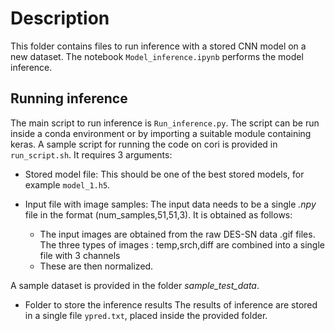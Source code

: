 # Description

This folder contains files to run inference with a stored CNN model on a new dataset.
The notebook `Model_inference.ipynb` performs the model inference.

## Running inference
The main script to run inference is ``Run_inference.py``. 
The script can be run inside a conda environment or by importing a suitable module containing keras.
A sample script for running the code on cori is provided in `run_script.sh`. 
It requires 3 arguments: 

- Stored model file:
This should be one of the best stored models, for example ``model_1.h5``.

- Input file with image samples:
The input data needs to be a single *.npy* file in the format (num_samples,51,51,3). It is obtained as follows:
  - The input images are obtained from the raw DES-SN data .gif files. The three types of images : temp,srch,diff are combined into a single file with 3 channels 
  - These are then normalized.

A sample dataset is provided in the folder *sample_test_data*.

- Folder to store the inference results
The results of inference are stored in a single file ``ypred.txt``, placed inside the provided folder.



